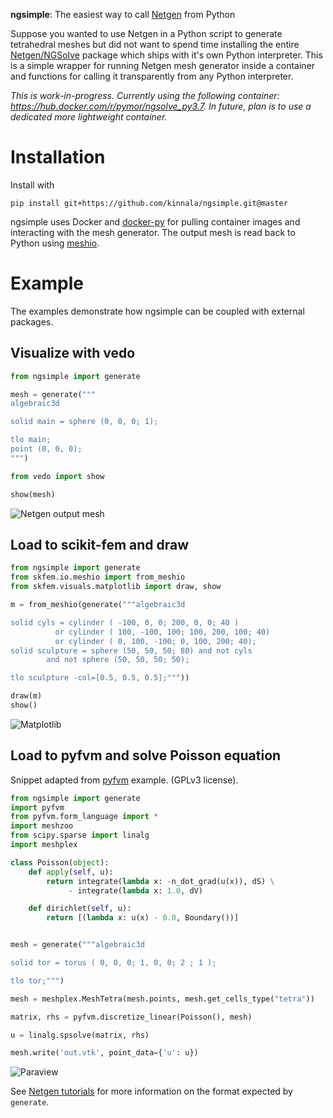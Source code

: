 **ngsimple**: The easiest way to call
[Netgen](https://github.com/NGSolve/netgen) from Python

Suppose you wanted to use Netgen in a Python script to generate tetrahedral
meshes but did not want to spend time installing the entire [Netgen/NGSolve](https://ngsolve.org/)
package which ships with it's own Python interpreter.  This is a simple wrapper
for running Netgen mesh generator inside a container and functions for calling
it transparently from any Python interpreter.

_This is work-in-progress.  Currently using the following container: https://hub.docker.com/r/pymor/ngsolve_py3.7. In future, plan is to use a dedicated more lightweight container._

# Installation

Install with
```
pip install git+https://github.com/kinnala/ngsimple.git@master
```
ngsimple uses Docker and
[docker-py](https://github.com/docker/docker-py)
for pulling container images and interacting with the mesh generator.
The output mesh is read back to Python using [meshio](https://github.com/nschloe/meshio).

# Example

The examples demonstrate how ngsimple can be coupled with external packages.

## Visualize with vedo

```python
from ngsimple import generate

mesh = generate("""
algebraic3d

solid main = sphere (0, 0, 0; 1);

tlo main;
point (0, 0, 0);
""")

from vedo import show

show(mesh)
```

![Netgen output mesh](https://user-images.githubusercontent.com/973268/89173063-549e0000-d58c-11ea-98b9-91d9ef9f218d.png)

## Load to scikit-fem and draw

```python
from ngsimple import generate
from skfem.io.meshio import from_meshio
from skfem.visuals.matplotlib import draw, show

m = from_meshio(generate("""algebraic3d

solid cyls = cylinder ( -100, 0, 0; 200, 0, 0; 40 )
          or cylinder ( 100, -100, 100; 100, 200, 100; 40)
          or cylinder ( 0, 100, -100; 0, 100, 200; 40);
solid sculpture = sphere (50, 50, 50; 80) and not cyls
        and not sphere (50, 50, 50; 50);

tlo sculpture -col=[0.5, 0.5, 0.5];"""))

draw(m)
show()
```

![Matplotlib](https://user-images.githubusercontent.com/973268/92920639-453b8d80-f43b-11ea-9542-a21bc7afd927.png)

## Load to pyfvm and solve Poisson equation

Snippet adapted from [pyfvm](https://github.com/nschloe/pyfvm/) example. (GPLv3 license).

```python
from ngsimple import generate
import pyfvm
from pyfvm.form_language import *
import meshzoo
from scipy.sparse import linalg
import meshplex

class Poisson(object):
    def apply(self, u):
        return integrate(lambda x: -n_dot_grad(u(x)), dS) \
             - integrate(lambda x: 1.0, dV)

    def dirichlet(self, u):
        return [(lambda x: u(x) - 0.0, Boundary())]


mesh = generate("""algebraic3d

solid tor = torus ( 0, 0, 0; 1, 0, 0; 2 ; 1 );

tlo tor;""")

mesh = meshplex.MeshTetra(mesh.points, mesh.get_cells_type("tetra"))

matrix, rhs = pyfvm.discretize_linear(Poisson(), mesh)

u = linalg.spsolve(matrix, rhs)

mesh.write('out.vtk', point_data={'u': u})
```

![Paraview](https://user-images.githubusercontent.com/973268/92920660-4ff62280-f43b-11ea-99ad-31cd27fb4bb6.png)

See [Netgen tutorials](https://github.com/NGSolve/netgen/tree/master/tutorials)
for more information on the format expected by `generate`.
